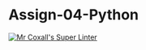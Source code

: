 # Assign-04-Python
[![Mr Coxall's Super Linter](https://github.com/ICS3U-Programming-IoanaM/Assign-04-Python/workflows/Mr%20Coxall's%20Super%20Linter/badge.svg)](https://github.com/ICS3U-Programming-IoanaM/Assign-04-Python/actions/)
